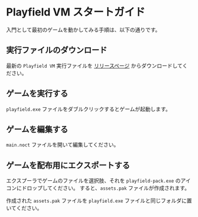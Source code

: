 Playfield VM スタートガイド
===========================

入門として最初のゲームを動かしてみる手順は、以下の通りです。

## 実行ファイルのダウンロード

最新の `Playfield VM` 実行ファイルを [リリースページ](https://github.com/awemorris/PlayfieldVM/releases) からダウンロードしてください。

## ゲームを実行する

`playfield.exe` ファイルをダブルクリックするとゲームが起動します。

## ゲームを編集する

`main.noct` ファイルを開いて編集してください。

## ゲームを配布用にエクスポートする

エクスプーラでゲームのファイルを選択肢、それを `playfield-pack.exe` のアイコンにドロップしてください。
すると、`assets.pak` ファイルが作成されます。

作成された `assets.pak` ファイルを `playfield.exe` ファイルと同じフォルダに置いてください。

